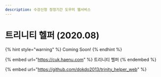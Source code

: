 ```yaml
---
description: 수강신청 정정기간 도우미 웹서비스
---
```


# 트리니티 헬퍼 (2020.08)

{% hint style="warning" %}
Coming Soon!
{% endhint %}



{% embed url="https://cuk.haenu.com" %}
트리니티 헬퍼
{% endembed %}

{% embed url="https://github.com/dokdo2013/trinity_helper_web" %}



